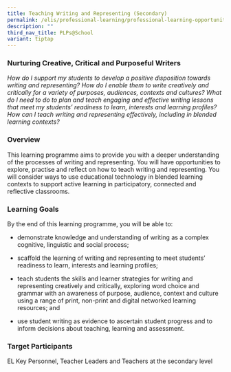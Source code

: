 ```yaml
---
title: Teaching Writing and Representing (Secondary)
permalink: /elis/professional-learning/professional-learning-opportunities/sec/teach-writing-representing/
description: ""
third_nav_title: PLPs@School
variant: tiptap
---
```

<h3>Nurturing Creative, Critical and Purposeful Writers</h3>
<p><em>How do I support my students to develop a positive disposition towards writing and representing? How do I enable them to write creatively and critically for a variety of purposes, audiences, contexts and cultures? What do I need to do to plan and teach engaging and effective writing lessons that meet my students’ readiness to learn, interests and learning profiles? How can I teach writing and representing effectively, including in blended learning contexts?</em>
</p>
<h3>Overview</h3>
<p>This learning programme aims to provide you with a deeper understanding
of the processes of writing and representing. You will have opportunities
to explore, practise and reflect on how to teach writing and representing.
You will consider ways to use educational technology in blended learning
contexts to support active learning in participatory, connected and reflective
classrooms.</p>
<h3>Learning Goals</h3>
<p>By the end of this learning programme, you will be able to:</p>
<ul data-tight="true" class="tight">
<li>
<p>demonstrate knowledge and understanding of writing as a complex cognitive,
linguistic and social process;</p>
</li>
<li>
<p>scaffold the learning of writing and representing to meet students’ readiness
to learn, interests and learning profiles;</p>
</li>
<li>
<p>teach students the skills and learner strategies for writing and representing
creatively and critically, exploring word choice and grammar with an awareness
of purpose, audience, context and culture using a range of print, non-print
and digital networked learning resources; and</p>
</li>
<li>
<p>use student writing as evidence to ascertain student progress and to inform
decisions about teaching, learning and assessment.</p>
</li>
</ul>
<h3>Target Participants</h3>
<p>EL Key Personnel, Teacher Leaders and Teachers at the secondary level</p>